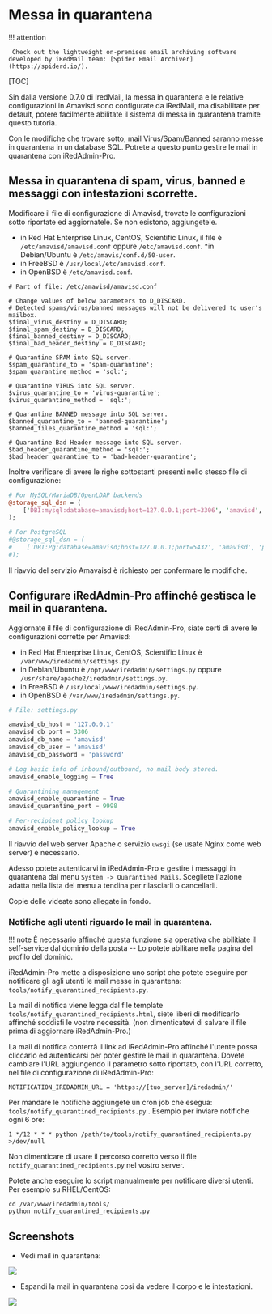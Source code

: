 # Messa in quarantena

!!! attention

	 Check out the lightweight on-premises email archiving software developed by iRedMail team: [Spider Email Archiver](https://spiderd.io/).

[TOC]

Sin dalla versione 0.7.0 di IredMail, la messa in quarantena e le relative configurazioni in Amavisd sono configurate da iRedMail, ma disabilitate per default, potere facilmente abilitate il sistema di messa in quarantena tramite questo tutoria.

Con le modifiche che trovare sotto, mail Virus/Spam/Banned saranno messe in quarantena in un database SQL. Potrete a questo punto gestire le mail in quarantena con iRedAdmin-Pro.

## Messa in quarantena di spam, virus,  banned e messaggi con intestazioni scorrette.

Modificare il file di configurazione di Amavisd, trovate le configurazioni sotto riportate ed aggiornatele. Se non esistono, aggiungetele.

* in Red Hat Enterprise Linux, CentOS, Scientific Linux, il file è `/etc/amavisd/amavisd.conf` oppure `/etc/amavisd.conf`.
*in Debian/Ubuntu è `/etc/amavis/conf.d/50-user`.
* in FreeBSD è `/usr/local/etc/amavisd.conf`.
* in OpenBSD è  `/etc/amavisd.conf`.

```
# Part of file: /etc/amavisd/amavisd.conf

# Change values of below parameters to D_DISCARD.
# Detected spams/virus/banned messages will not be delivered to user's mailbox.
$final_virus_destiny = D_DISCARD;
$final_spam_destiny = D_DISCARD;
$final_banned_destiny = D_DISCARD;
$final_bad_header_destiny = D_DISCARD;

# Quarantine SPAM into SQL server.
$spam_quarantine_to = 'spam-quarantine';
$spam_quarantine_method = 'sql:';

# Quarantine VIRUS into SQL server.
$virus_quarantine_to = 'virus-quarantine';
$virus_quarantine_method = 'sql:';

# Quarantine BANNED message into SQL server.
$banned_quarantine_to = 'banned-quarantine';
$banned_files_quarantine_method = 'sql:';

# Quarantine Bad Header message into SQL server.
$bad_header_quarantine_method = 'sql:';
$bad_header_quarantine_to = 'bad-header-quarantine';
```
Inoltre verificare di avere le righe sottostanti presenti nello stesso file di configurazione:

```perl
# For MySQL/MariaDB/OpenLDAP backends
@storage_sql_dsn = (
    ['DBI:mysql:database=amavisd;host=127.0.0.1;port=3306', 'amavisd', 'password'],
);

# For PostgreSQL
#@storage_sql_dsn = (
#    ['DBI:Pg:database=amavisd;host=127.0.0.1;port=5432', 'amavisd', 'password'],
#);
```

Il riavvio del servizio Amavaisd è richiesto per confermare le modifiche.

## Configurare iRedAdmin-Pro affinché gestisca le mail in quarantena.

Aggiornate il file di configurazione di iRedAdmin-Pro, siate certi di avere le configurazioni corrette per Amavisd:

* in Red Hat Enterprise Linux, CentOS, Scientific Linux è `/var/www/iredadmin/settings.py`.
* in Debian/Ubuntu è `/opt/www/iredadmin/settings.py` oppure `/usr/share/apache2/iredadmin/settings.py`.
* in FreeBSD è `/usr/local/www/iredadmin/settings.py`.
* in OpenBSD è `/var/www/iredadmin/settings.py`.

```python
# File: settings.py

amavisd_db_host = '127.0.0.1'
amavisd_db_port = 3306
amavisd_db_name = 'amavisd'
amavisd_db_user = 'amavisd'
amavisd_db_password = 'password'

# Log basic info of inbound/outbound, no mail body stored.
amavisd_enable_logging = True

# Quarantining management
amavisd_enable_quarantine = True
amavisd_quarantine_port = 9998

# Per-recipient policy lookup
amavisd_enable_policy_lookup = True
```

Il riavvio del web server Apache o servizio `uwsgi` (se usate Nginx come web server) è necessario.

Adesso potete autenticarvi in iRedAdmin-Pro e gestire i messaggi in quarantena dal menu `System -> Quarantined Mails`. Scegliete l'azione adatta nella lista del menu a tendina per rilasciarli o cancellarli.

Copie delle videate sono allegate in fondo.

### Notifiche agli utenti riguardo le mail in quarantena.

!!! note
   È necessario affinché questa funzione sia operativa che abilitiate il self-service dal dominio della
   posta -- Lo potete abilitare nella pagina del profilo del dominio.

iRedAdmin-Pro mette a disposizione uno script che potete eseguire per notificare gli agli utenti le mail messe in quarantena: `tools/notify_quarantined_recipients.py`.

La mail di notifica viene legga dal file template `tools/notify_quarantined_recipients.html`, siete liberi di modificarlo affinché soddisfi le vostre necessità. (non dimenticatevi di salvare il file prima di aggiornare iRedAdmin-Pro.)

La mail di notifica conterrà il link ad iRedAdmin-Pro affinché l'utente possa cliccarlo ed autenticarsi per poter gestire le mail in quarantena. Dovete cambiare l'URL aggiungendo il parametro sotto riportato, con l'URL corretto, nel file di configurazione di iRedAdmin-Pro:

```
NOTIFICATION_IREDADMIN_URL = 'https://[tuo_server]/iredadmin/'
```

Per mandare le notifiche aggiungete un cron job che esegua: `tools/notify_quarantined_recipients.py` . Esempio per inviare notifiche ogni 6 ore:

```
1 */12 * * * python /path/to/tools/notify_quarantined_recipients.py >/dev/null
```

Non dimenticare di usare il percorso corretto verso il file `notify_quarantined_recipients.py` nel vostro server.

Potete anche eseguire lo script manualmente per notificare diversi utenti. Per esempio su RHEL/CentOS:

```
cd /var/www/iredadmin/tools/
python notify_quarantined_recipients.py
```

## Screenshots

* Vedi mail in quarantena:

![](./images/iredadmin/system_maillog_quarantined.png)

* Espandi la mail in quarantena cosi da vedere il corpo e le intestazioni.

![](./images/iredadmin/system_maillog_quarantined_expanded.png)
